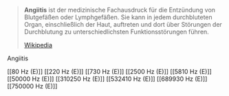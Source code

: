 > **Angiitis** ist der medizinische Fachausdruck für die Entzündung von  Blutgefäßen  oder Lymphgefäßen. Sie kann in jedem durchbluteten Organ, einschließlich der Haut, auftreten und dort über Störungen der Durchblutung zu unterschiedlichsten Funktionsstörungen führen.
>
> [Wikipedia](https://de.wikipedia.org/wiki/Angiitis)

Angiitis

[[80 Hz (E)]]
[[220 Hz (E)]]
[[730 Hz (E)]]
[[2500 Hz (E)]]
[[5810 Hz (E)]]
[[50000 Hz (E)]]
[[310250 Hz (E)]]
[[532410 Hz (E)]]
[[689930 Hz (E)]]
[[750000 Hz (E)]]